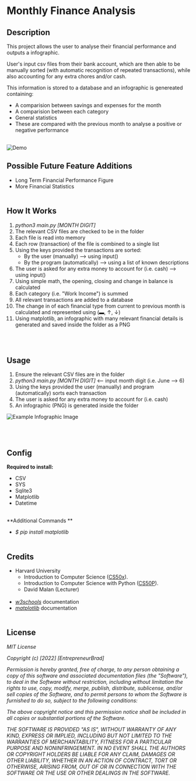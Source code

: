 # Monthly Finance Analysis

## Description
This project allows the user to analyse their financial performance and outputs a infographic.

User's input csv files from their bank account, which are then able to be manually sorted (with automatic recognition of repeated transactions), while also accounting for any extra chores and/or cash.

This information is stored to a database and an infographic is genereated containing:
- A comparision between savings and expenses for the month
- A comparision between each category
- General statistics
- These are compared with the previous month to analyse a positive or negative performance
<br><br>

![Demo](https://i.ibb.co/Y23R1Jg/example.jpg)

## Possible Future Feature Additions
- Long Term Financial Performance Figure
- More Financial Statistics
<br><br>

## How It Works
1. *python3 main.py [MONTH DIGIT]*
2. The relevant CSV files are checked to be in the folder
3. Each file is read into memory
4. Each row (transaction) of the file is combined to a single list
5. Using the keys provided the transactions are sorted:
    - By the user (manually) --> using input()
    - By the program (automatically) --> using a list of known descriptions
6. The user is asked for any extra money to account for (i.e. cash) --> using input()
7. Using simple math, the opening, closing and change in balance is calculated
8. Each category (i.e. "Work Income") is summed
9. All relevant transactions are added to a database
10. The change in of each financial type from current to previous month is calculated and represented using (▬, ↑, ↓)
11. Using matplotlib, an infographic with many relevant financial details is generated and saved inside the folder as a PNG

<br><br>

## Usage
1. Ensure the relevant CSV files are in the folder
2. *python3 main.py [MONTH DIGIT]* <-- input month digit (i.e. June --> 6)
3. Using the keys provided the user (manually) and program (automatically) sorts each transaction
4. The user is asked for any extra money to account for (i.e. cash)
5. An infographic (PNG) is generated inside the folder

![Example Infographic Image](https://i.ibb.co/1n18Wgd/example.png)

<br><br>

## Config
**Required to install:**
- CSV
- SYS
- Sqlite3
- Matplotlib
- Datetime
<br><br>

**Additional Commands **
- *$ pip install matplotlib*
<br><br>

## Credits
- Harvard University
    - Introduction to Computer Science ([CS50x](https://www.edx.org/course/introduction-computer-science-harvardx-cs50x)).
    - Introduction to Computer Science with Python ([CS50P](https://www.edx.org/course/cs50s-introduction-to-programming-with-python)).
    - David Malan (Lecturer)
<br><br>
- *[w3schools](https://www.w3schools.com)* documentation
- *[matplotlib](https://matplotlib.org)* documentation
<br><br>

## License
*MIT License*

*Copyright (c) [2022] [EntrepreneurBrad]*

*Permission is hereby granted, free of charge, to any person obtaining a copy
of this software and associated documentation files (the "Software"), to deal
in the Software without restriction, including without limitation the rights
to use, copy, modify, merge, publish, distribute, sublicense, and/or sell
copies of the Software, and to permit persons to whom the Software is
furnished to do so, subject to the following conditions:*

*The above copyright notice and this permission notice shall be included in all copies or substantial portions of the Software.*

*THE SOFTWARE IS PROVIDED "AS IS", WITHOUT WARRANTY OF ANY KIND, EXPRESS OR
IMPLIED, INCLUDING BUT NOT LIMITED TO THE WARRANTIES OF MERCHANTABILITY,
FITNESS FOR A PARTICULAR PURPOSE AND NONINFRINGEMENT. IN NO EVENT SHALL THE
AUTHORS OR COPYRIGHT HOLDERS BE LIABLE FOR ANY CLAIM, DAMAGES OR OTHER
LIABILITY, WHETHER IN AN ACTION OF CONTRACT, TORT OR OTHERWISE, ARISING FROM,
OUT OF OR IN CONNECTION WITH THE SOFTWARE OR THE USE OR OTHER DEALINGS IN THE
SOFTWARE.*

